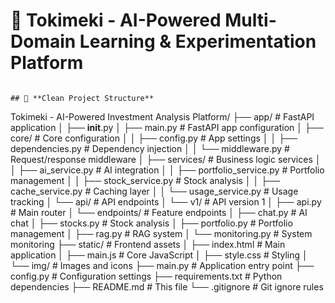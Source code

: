 # 🔬 Tokimeki - AI-Powered Multi-Domain Learning & Experimentation Platform


```

## 📁 **Clean Project Structure**

```
Tokimeki - AI-Powered Investment Analysis Platform/
├── app/                        # FastAPI application
│   ├── __init__.py
│   ├── main.py                # FastAPI app configuration
│   ├── core/                  # Core configuration
│   │   ├── config.py          # App settings
│   │   ├── dependencies.py    # Dependency injection
│   │   └── middleware.py      # Request/response middleware
│   ├── services/              # Business logic services
│   │   ├── ai_service.py      # AI integration
│   │   ├── portfolio_service.py # Portfolio management
│   │   ├── stock_service.py   # Stock analysis
│   │   ├── cache_service.py   # Caching layer
│   │   └── usage_service.py   # Usage tracking
│   └── api/                   # API endpoints
│       └── v1/               # API version 1
│           ├── api.py         # Main router
│           └── endpoints/     # Feature endpoints
│               ├── chat.py    # AI chat
│               ├── stocks.py  # Stock analysis
│               ├── portfolio.py # Portfolio management
│               ├── rag.py     # RAG system
│               └── monitoring.py # System monitoring
├── static/                    # Frontend assets
│   ├── index.html            # Main application
│   ├── main.js               # Core JavaScript
│   ├── style.css             # Styling
│   └── img/                  # Images and icons
├── main.py                   # Application entry point
├── config.py                 # Configuration settings
├── requirements.txt          # Python dependencies
├── README.md                # This file
└── .gitignore               # Git ignore rules
```
